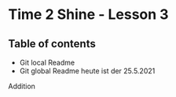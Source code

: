 # Time 2 Shine - Lesson 3

## Table of contents

* Git local Readme
* Git global Readme
heute ist der 25.5.2021


Addition
